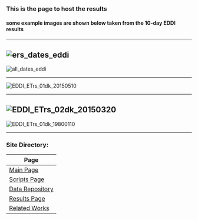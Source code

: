 ### This is the page to host the results
#### some example images are shown below taken from the 10-day EDDI results
---


![ers_dates_eddi](https://user-images.githubusercontent.com/89209768/134274637-c974661f-e2ca-4d49-9d56-5fc1387ee488.jpg)
---

![all_dates_eddi](https://user-images.githubusercontent.com/89209768/134274638-c84540f0-7834-4bf3-80df-d0db29e71510.jpg)

---

![EDDI_ETrs_01dk_20150510](https://user-images.githubusercontent.com/89209768/134274635-0d1cba8c-95e3-4b5e-b354-9ebbda3ac9e3.png)

---

![EDDI_ETrs_02dk_20150320](https://user-images.githubusercontent.com/89209768/134274636-4fac8557-41a7-4f89-9c56-b40fd3c02069.png)
---

![EDDI_ETrs_01dk_19800110](https://user-images.githubusercontent.com/89209768/134274640-08ca0f9a-44e4-4094-b750-2d07f6d015c0.png)

---

### Site Directory:

| Page | 
| --- |
| [Main Page](/index.md) |
| [Scripts Page](/script_page.md) |
| [Data Repository](/data_page.md) |
| [Results Page](/results_page.md) | 
| [Related Works](/related_works.md) |
